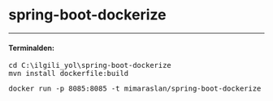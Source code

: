 # spring-boot-dockerize

---

#### Terminalden:
<pre>
cd C:\ilgili_yol\spring-boot-dockerize
mvn install dockerfile:build
</pre>
<pre>
docker run -p 8085:8085 -t mimaraslan/spring-boot-dockerize
</rep>